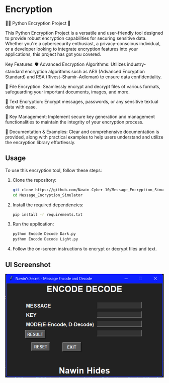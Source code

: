 # Encryption
🔐🐍 Python Encryption Project 🚀

This Python Encryption Project is a versatile and user-friendly tool designed to provide robust encryption capabilities for securing sensitive data. Whether you're a cybersecurity enthusiast, a privacy-conscious individual, or a developer looking to integrate encryption features into your applications, this project has got you covered.

Key Features:
🛡️ Advanced Encryption Algorithms: Utilizes industry-standard encryption algorithms such as AES (Advanced Encryption Standard) and RSA (Rivest–Shamir–Adleman) to ensure data confidentiality.

📁 File Encryption: Seamlessly encrypt and decrypt files of various formats, safeguarding your important documents, images, and more.

📩 Text Encryption: Encrypt messages, passwords, or any sensitive textual data with ease.

🔐 Key Management: Implement secure key generation and management functionalities to maintain the integrity of your encryption process.

📜 Documentation & Examples: Clear and comprehensive documentation is provided, along with practical examples to help users understand and utilize the encryption library effortlessly.

## Usage

To use this encryption tool, follow these steps:

1. Clone the repository:
    ```sh
    git clone https://github.com/Nawin-Cyber-10/Message_Encryption_Simulator
    cd Message_Encryption_Simulator
    ```

2. Install the required dependencies:
    ```sh
    pip install -r requirements.txt
    ```

3. Run the application:
    ```sh
    python Encode Decode Dark.py
    python Encode Decode Light.py
    ```

4. Follow the on-screen instructions to encrypt or decrypt files and text.

## UI Screenshot

![UI Screenshot](images/Ui.png)

